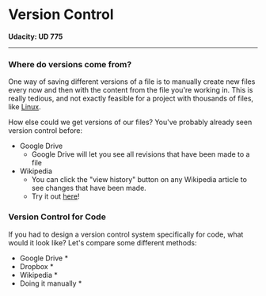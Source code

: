 # Version Control

**Udacity: UD 775**

---

### Where do versions come from?

One way of saving different versions of a file is to manually create new files every now and then with the content from the file you're working in. This is really tedious, and not exactly feasible for a project with thousands of files, like [Linux](https://github.com/torvalds/linux).

How else could we get versions of our files? You've probably already seen version control before:

* Google Drive
    * Google Drive will let you see all revisions that have been made to a file
* Wikipedia
    * You can click the "view history" button on any Wikipedia article to see changes that have been made.
    * Try it out [here](http://en.wikipedia.org/w/index.php?title=Scotland&action=history)!
    
### Version Control for Code

If you had to design a version control system specifically for code, what would it look like? Let's compare some different methods:

* Google Drive
    * 
* Dropbox
    * 
* Wikipedia
    * 
* Doing it manually
    * 